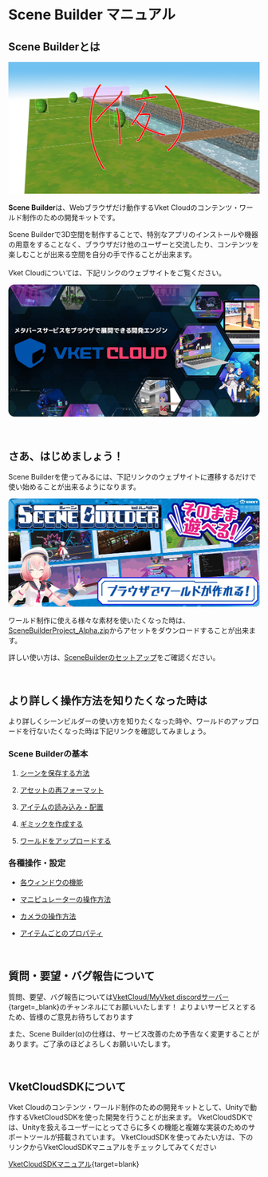# **Scene Builder** マニュアル

## Scene Builderとは
![index_1](img/index_1.jpg)

**Scene Builder**は、Webブラウザだけ動作するVket Cloudのコンテンツ・ワールド制作のための開発キットです。

Scene Builderで3D空間を制作することで、特別なアプリのインストールや機器の用意をすることなく、ブラウザだけ他のユーザーと交流したり、コンテンツを楽しむことが出来る空間を自分の手で作ることが出来ます。
<br>
<br>
Vket Cloudについては、下記リンクのウェブサイトをご覧ください。

**[![index_2](img/index_2.jpg)](https://cloud.vket.com/#about)**

<br>

## さあ、はじめましょう！
Scene Builderを使ってみるには、下記リンクのウェブサイトに遷移するだけで使い始めることが出来るようになります。

**[![index_3](img/index_3.jpg)](https://scenebuilder.vket.com/)**

ワールド制作に使える様々な素材を使いたくなった時は、
[SceneBuilderProject_Alpha.zip](https://drive.google.com/file/d/1XTkBdcUL1scaxELPSQAdT5G6VAuzSHpd/view)からアセットをダウンロードすることが出来ます。

詳しい使い方は、[SceneBuilderのセットアップ](GettingStarted/SceneBuilderSetup.md)をご確認ください。

<br>

## より詳しく操作方法を知りたくなった時は
より詳しくシーンビルダーの使い方を知りたくなった時や、ワールドのアップロードを行ないたくなった時は下記リンクを確認してみましょう。

### Scene Builderの基本

1. [シーンを保存する方法](GettingStarted/SavingScenes.md)

2. [アセットの再フォーマット](GettingStarted/ReformattingAssets.md)

3. [アイテムの読み込み・配置](GettingStarted/ImportItems.md)

4. [ギミックを作成する](GettingStarted/CreateGimmicks.md)

5. [ワールドをアップロードする](GettingStarted/WorldUpload.md)

### 各種操作・設定

- [各ウィンドウの機能](ControlsProperties/WindowOverview.md)

- [マニピュレーターの操作方法](ControlsProperties/Manipulator.md)

- [カメラの操作方法](ControlsProperties/CameraControls.md)

- [アイテムごとのプロパティ](ControlsProperties/ItemConfig.md)

<br>

## 質問・要望・バグ報告について

質問、要望、バグ報告については[VketCloud/MyVket discordサーバー](https://discord.com/invite/wJjtZRKjqU){target=_blank}のチャンネルにてお願いいたします！
よりよいサービスとするため、皆様のご意見お待ちしております

また、Scene Builder(α)の仕様は、サービス改善のため予告なく変更することがあります。ご了承のほどよろしくお願いいたします。

<br>

## VketCloudSDKについて
Vket Cloudのコンテンツ・ワールド制作のための開発キットとして、Unityで動作するVketCloudSDKを使った開発を行うことが出来ます。
VketCloudSDKでは、Unityを扱えるユーザーにとってさらに多くの機能と複雑な実装のためのサポートツールが搭載されています。
VketCloudSDKを使ってみたい方は、下のリンクからVketCloudSDKマニュアルをチェックしてみてください

[VketCloudSDKマニュアル](https://vrhikky.github.io/VketCloudSDK_Documents/latest/ja/index.html){target=blank}    
